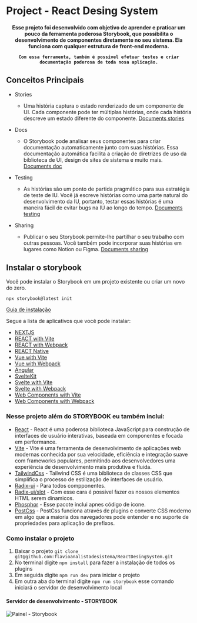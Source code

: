 # Project - React Desing System

<h4 align="center"> 
    Esse projeto foi desenvolvido com objetivo de aprender e praticar um pouco da ferramenta poderosa <strong><span>Storybook</span></strong>, que possibilita o desenvolvimento de componentes diretamente no seu sistema. 
    Ela funciona com qualquer estrutura de front-end moderna.

    Com essa ferramenta, também é possivel efetuar testes e criar documentação poderosa de toda nosa aplicação.

</h4>

<h2>Conceitos Principais</h2>

- Stories

  - Uma história captura o estado renderizado de um componente de UI. Cada componente pode ter múltiplas histórias, onde cada história descreve um estado diferente do componente.
    [Documents stories](https://storybook.js.org/docs/writing-stories)

- Docs

  - O Storybook pode analisar seus componentes para criar documentação automaticamente junto com suas histórias. Essa documentação automática facilita a criação de diretrizes de uso da biblioteca de UI, design de sites de sistema e muito mais.
    [Documents doc](https://storybook.js.org/docs/writing-docs)

- Testing

  - As histórias são um ponto de partida pragmático para sua estratégia de teste de IU. Você já escreve histórias como uma parte natural do desenvolvimento da IU, portanto, testar essas histórias é uma maneira fácil de evitar bugs na IU ao longo do tempo.
    [Documents testing](https://storybook.js.org/docs/writing-tests)

- Sharing
  - Publicar o seu Storybook permite-lhe partilhar o seu trabalho com outras pessoas. Você também pode incorporar suas histórias em lugares como Notion ou Figma.
    [Documents sharing](https://storybook.js.org/docs/sharing)

## Instalar o storybook

Você pode instalar o Storybook em um projeto existente ou criar um novo do zero.

`npx storybook@latest init`

[Guia de instalação](https://storybook.js.org/docs/get-started/install)

Segue a lista de aplicativos que você pode instalar:

- [NEXTJS](https://storybook.js.org/docs/get-started/nextjs)
- [REACT with Vite](https://storybook.js.org/docs/get-started/react-vite)
- [REACT with Webpack](https://storybook.js.org/docs/get-started/react-webpack5)
- [REACT Native](https://github.com/storybookjs/react-native)
- [Vue with Vite](https://storybook.js.org/docs/get-started/vue3-vite)
- [Vue with Webpack](https://storybook.js.org/docs/get-started/vue3-webpack5)
- [Angular](https://storybook.js.org/docs/get-started/angular)
- [SvelteKit](https://storybook.js.org/docs/get-started/sveltekit)
- [Svelte with Vite](https://storybook.js.org/docs/get-started/svelte-vite)
- [Svelte with Webpack](https://storybook.js.org/docs/get-started/svelte-webpack5)
- [Web Components with Vite ](https://storybook.js.org/docs/get-started/web-components-vite)
- [Web Components with Webpack ](https://storybook.js.org/docs/get-started/web-components-webpack5)

### Nesse projeto além do STORYBOOK eu também inclui:

- [React](https://react.dev/learn/installation) - React é uma poderosa biblioteca JavaScript para construção de interfaces de usuário interativas, baseada em componentes e focada em performance.
- [Vite](https://vitejs.dev/) - Vite é uma ferramenta de desenvolvimento de aplicações web modernas conhecida por sua velocidade, eficiência e integração suave com frameworks populares, permitindo aos desenvolvedores uma experiência de desenvolvimento mais produtiva e fluida.
- [TailwindCss](https://tailwindcss.com/docs/installation) - Tailwind CSS é uma biblioteca de classes CSS que simplifica o processo de estilização de interfaces de usuário.
- [Radix-ui](https://www.radix-ui.com/) - Para todos compponentes.
- [Radix-ui/slot](https://www.radix-ui.com/primitives/docs/utilities/slot) - Com esse cara é possivel fazer os nossos elementos HTML serem dinamicos.
- [Phosphor](https://www.npmjs.com/package/phosphor-react) - Esse pacote inclui apnes código de icone.
- [PostCss](https://www.npmjs.com/package/postcss) - PostCss funciona através de plugins e converte CSS moderno em algo que a maioria dos navegadores pode entender e no suporte de propriedades para aplicação de prefixos.

### Como instalar o projeto

1. Baixar o projeto `git clone git@github.com:flavioanalistadesistema/ReactDesingSystem.git`
2. No terminal digite `npm install` para fazer a instalação de todos os plugins
3. Em seguida digite `npm run dev` para iniciar o projeto
4. Em outra aba do terminal digite `npm run storybook` esse comando iniciará o servidor de desenvolvimento local

<h4>Servidor de desenvolvimento - STORYBOOK</h4>

![Painel - Storybook](https://storybook.js.org/765b232174a943f0e7c5f7507846d083/example-onboarding-wizard.png)
